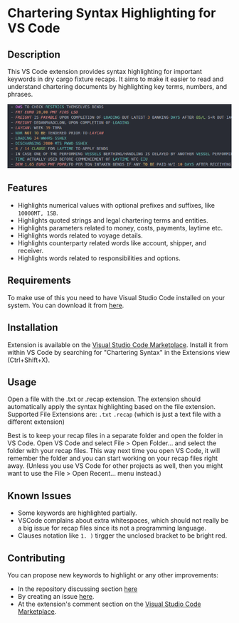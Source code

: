 # Chartering Syntax Highlighting for VS Code

## Description

This VS Code extension provides syntax highlighting for important keywords in dry cargo fixture recaps. It aims to make it easier to read and understand chartering documents by highlighting key terms, numbers, and phrases.

![Screenshot](docs/screenshots/Screenshot_recap.png)

## Features

* Highlights numerical values with optional prefixes and suffixes, like `10000MT, 1SB`.
* Highlights quoted strings and legal chartering terms and entities.
* Highlights parameters related to money, costs, payments, laytime etc.
* Highlights words related to voyage details.
* Highlights counterparty related words like account, shipper, and receiver.
* Highlights words related to responsibilities and options.


## Requirements

To make use of this you need to have Visual Studio Code installed on your system. You can download it from [here](https://code.visualstudio.com/).

## Installation

Extension is available on the [Visual Studio Code Marketplace](https://marketplace.visualstudio.com/items?itemName=pavelapekhtin.vscode-chartering-syntax).
Install it from within VS Code by searching for "Chartering Syntax" in the Extensions view (Ctrl+Shift+X).

## Usage

Open a file with the .txt or .recap extension.
The extension should automatically apply the syntax highlighting based on the file extension.
Supported File Extensions are:
`.txt`
`.recap` (which is just a text file with a different extension)

Best is to keep your recap files in a separate folder and open the folder in VS Code. Open VS Code and select File > Open Folder... and select the folder with your recap files.
This way next time you open VS Code, it will remember the folder and you can start working on your recap files right away. (Unless you use VS Code for other projects as well, then you might want to use the File > Open Recent... menu instead.)

## Known Issues

* Some keywords are highlighted partially.
* VSCode complains about extra whitespaces, which should not really be a big issue for recap files since its not a programming language.
* Clauses notation like `1. )` tirgger the unclosed bracket to be bright red.

## Contributing

You can propose new keywords to highlight or any other improvements:

* In the repository discussing section [here](https://github.com/pavelapekhtin/vscode-chartering-syntax/discussions)
* By creating an issue [here](https://github.com/pavelapekhtin/vscode-chartering-syntax/issues).
* At the extension's comment section on the [Visual Studio Code Marketplace](https://marketplace.visualstudio.com/items?itemName=pavelapekhtin.vscode-chartering-syntax).
